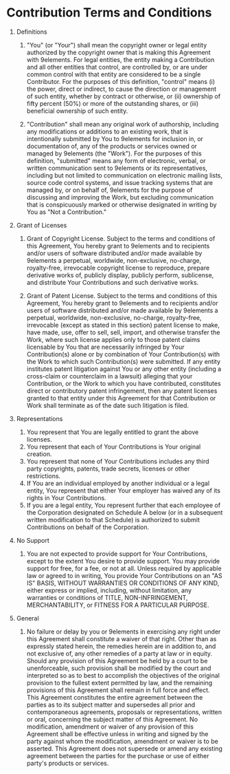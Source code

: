 
# Contribution Terms and Conditions

1. Definitions
   
   1. "You" (or "Your") shall mean the copyright owner or legal entity authorized by the copyright owner that is making this Agreement with 9elements. For legal entities, the entity making a Contribution and all other entities that control, are controlled by, or are under common control with that entity are considered to be a single Contributor. For the purposes of this definition, "control" means (i) the power, direct or indirect, to cause the direction or management of such entity, whether by contract or otherwise, or (ii) ownership of fifty percent (50%) or more of the outstanding shares, or (iii) beneficial ownership of such entity.

   2. "Contribution" shall mean any original work of authorship, including any modifications or additions to an existing work, that is intentionally submitted by You to 9elements for inclusion in, or documentation of, any of the products or services owned or managed by 9elements (the "Work"). For the purposes of this definition, "submitted" means any form of electronic, verbal, or written communication sent to 9elements or its representatives, including but not limited to communication on electronic mailing lists, source code control systems, and issue tracking systems that are managed by, or on behalf of, 9elements for the purpose of discussing and improving the Work, but excluding communication that is conspicuously marked or otherwise designated in writing by You as "Not a Contribution."


2. Grant of Licenses

   1. Grant of Copyright License. Subject to the terms and conditions of this Agreement, You hereby grant to 9elements and to recipients and/or users of software distributed and/or made available by 9elements a perpetual, worldwide, non-exclusive, no-charge, royalty-free, irrevocable copyright license to reproduce, prepare derivative works of, publicly display, publicly perform, sublicense, and distribute Your Contributions and such derivative works.

   2. Grant of Patent License. Subject to the terms and conditions of this Agreement, You hereby grant to 9elements and to recipients and/or users of software distributed and/or made available by 9elements a perpetual, worldwide, non-exclusive, no-charge, royalty-free, irrevocable (except as stated in this section) patent license to make, have made, use, offer to sell, sell, import, and otherwise transfer the Work, where such license applies only to those patent claims licensable by You that are necessarily infringed by Your Contribution(s) alone or by combination of Your Contribution(s) with the Work to which such Contribution(s) were submitted. If any entity institutes patent litigation against You or any other entity (including a cross-claim or counterclaim in a lawsuit) alleging that your Contribution, or the Work to which you have contributed, constitutes direct or contributory patent infringement, then any patent licenses granted to that entity under this Agreement for that Contribution or Work shall terminate as of the date such litigation is filed.

3. Representations
   1. You represent that You are legally entitled to grant the above licenses.
   2. You represent that each of Your Contributions is Your original creation.
   3. You represent that none of Your Contributions includes any third party copyrights, patents, trade secrets, licenses or other restrictions.
   4. If You are an individual employed by another individual or a legal entity, You represent that either Your employer has waived any of its rights in Your Contributions.
   5. If you are a legal entity, You represent further that each employee of the Corporation designated on Schedule A below (or in a subsequent written modification to that Schedule) is authorized to submit Contributions on behalf of the Corporation.

4. No Support

   1. You are not expected to provide support for Your Contributions, except to the extent You desire to provide support. You may provide support for free, for a fee, or not at all. Unless required by applicable law or agreed to in writing, You provide Your Contributions on an "AS IS" BASIS, WITHOUT WARRANTIES OR CONDITIONS OF ANY KIND, either express or implied, including, without limitation, any warranties or conditions of TITLE, NON-INFRINGEMENT, MERCHANTABILITY, or FITNESS FOR A PARTICULAR PURPOSE.

5.  General
   
    1. No failure or delay by you or 9elements in exercising any right under this Agreement shall constitute a waiver of that right. Other than as expressly stated herein, the remedies herein are in addition to, and not exclusive of, any other remedies of a party at law or in equity. Should any provision of this Agreement be held by a court to be unenforceable, such provision shall be modified by the court and interpreted so as to best to accomplish the objectives of the original provision to the fullest extent permitted by law, and the remaining provisions of this Agreement shall remain in full force and effect. This Agreement constitutes the entire agreement between the parties as to its subject matter and supersedes all prior and contemporaneous agreements, proposals or representations, written or oral, concerning the subject matter of this Agreement. No modification, amendment or waiver of any provision of this Agreement shall be effective unless in writing and signed by the party against whom the modification, amendment or waiver is to be asserted. This Agreement does not supersede or amend any existing agreement between the parties for the purchase or use of either party's products or services.

